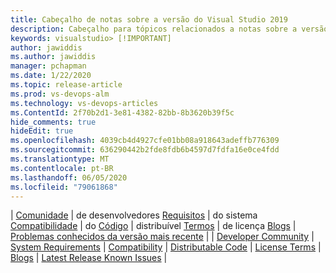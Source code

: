```yaml
---
title: Cabeçalho de notas sobre a versão do Visual Studio 2019
description: Cabeçalho para tópicos relacionados a notas sobre a versão do Visual Studio 2019
keywords: visualstudio> [!IMPORTANT]
author: jawiddis
ms.author: jawiddis
manager: pchapman
ms.date: 1/22/2020
ms.topic: release-article
ms.prod: vs-devops-alm
ms.technology: vs-devops-articles
ms.ContentId: 2f70b2d1-3e81-4382-82bb-8b3620b39f5c
hide_comments: true
hideEdit: true
ms.openlocfilehash: 4039cb4d4927cfe01bb08a918643adeffb776309
ms.sourcegitcommit: 636290442b2fde8fdb6b4597d7fdfa16e0ce4fdd
ms.translationtype: MT
ms.contentlocale: pt-BR
ms.lasthandoff: 06/05/2020
ms.locfileid: "79061868"
---
```

<span data-ttu-id="c8630-104">
|  <a href="https://developercommunity.visualstudio.com/topics/visual+studio+2019.html?sort=newest&topics=visual studio 2019" target="blank">Comunidade</a>  
|  de desenvolvedores <a href="https://docs.microsoft.com/visualstudio/releases/2019/system-requirements" target="blank">Requisitos</a>  
|  do sistema <a href="https://docs.microsoft.com/visualstudio/releases/2019/compatibility" target="blank">Compatibilidade</a>  
|  do <a href="https://docs.microsoft.com/visualstudio/releases/2019/redistribution" target="blank">Código</a>  
|  distribuível <a href="https://visualstudio.microsoft.com/license-terms" target="blank">Termos</a>  
|  de licença <a href="https://blogs.msdn.microsoft.com/developer-tools" target="blank">Blogs</a>  
|  <a href="https://developercommunity.visualstudio.com/topics/Visual+Studio+2019+Version+16.4.html" target="blank">Problemas conhecidos da versão mais recente</a> |
</span><span class="sxs-lookup"><span data-stu-id="c8630-104">
| <a href="https://developercommunity.visualstudio.com/topics/visual+studio+2019.html?sort=newest&topics=visual studio 2019" target="blank">Developer Community</a> 
| <a href="https://docs.microsoft.com/visualstudio/releases/2019/system-requirements" target="blank">System Requirements</a> 
| <a href="https://docs.microsoft.com/visualstudio/releases/2019/compatibility" target="blank">Compatibility</a> 
| <a href="https://docs.microsoft.com/visualstudio/releases/2019/redistribution" target="blank">Distributable Code</a> 
| <a href="https://visualstudio.microsoft.com/license-terms" target="blank">License Terms</a> 
| <a href="https://blogs.msdn.microsoft.com/developer-tools" target="blank">Blogs</a> 
| <a href="https://developercommunity.visualstudio.com/topics/Visual+Studio+2019+Version+16.4.html" target="blank">Latest Release Known Issues</a> |</span></span>
